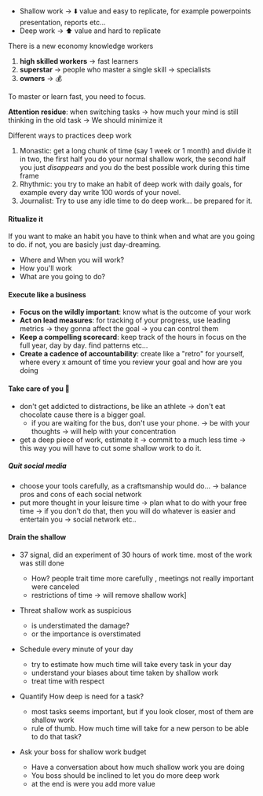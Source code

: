

- Shallow work -> ⬇️ value and easy to replicate, for example powerpoints presentation, reports etc...
- Deep work -> ⬆️ value and hard to replicate

There is a new economy knowledge workers
1. **high skilled workers** -> fast learners
2. **superstar** -> people who master a single skill -> specialists
3. **owners** -> 💰

To master or learn fast, you need to focus. 

**Attention residue**: when switching tasks -> how much your mind is still thinking in the old task -> We should minimize it

Different ways to practices deep work

1. Monastic: get a long chunk of time (say 1 week or 1 month) and divide it in two, the first half you do your normal shallow work, the second half you just *disappears* and you do the best possible work during this time frame
2. Rhythmic: you try to make an habit of deep work with daily goals, for example every day write 100 words of your novel. 
3. Journalist: Try to use any idle time to do deep work... be prepared for it.

#### Ritualize it
If you want to make an habit you have to think when and what are you going to do. if not, you are basicly just day-dreaming.
- Where and When you will work?
- How you'll work
- What are you going to do?

#### Execute like a business

- **Focus on the wildly important**: know what is the outcome of your work
- **Act on lead measures**: for tracking of your progress, use leading metrics -> they gonna affect the goal -> you can control them
- **Keep a compelling scorecard**: keep track of the hours in focus on the full year, day by day. find patterns etc...
- **Create a cadence of accountability**: create like a "retro" for yourself, where every x amount of time you review your goal and how are you doing

#### Take care of you 🧠

- don't get addicted to distractions, be like an athlete -> don't eat chocolate cause there is a bigger goal.
	- if you are waiting for the bus, don't  use your phone. -> be with your thoughts -> will help with your concentration
- get a deep piece of work, estimate it -> commit to a much less time -> this way you will have to cut some shallow work to do it.


##### Quit social media
- choose your tools carefully, as a craftsmanship would do... -> balance pros and cons of each social network
- put more thought in your leisure time -> plan what to do with your free time -> if you don't do that, then you will do whatever is easier and entertain you -> social network etc..

#### Drain the shallow

- 37 signal, did an experiment  of 30 hours of work time. most of the work was still done
	- How?  people trait time more carefully , meetings not really important were canceled
	- restrictions of time -> will remove shallow work]
- Threat shallow work as suspicious
	- is understimated the damage?
	- or the importance is overstimated

- Schedule every minute of your day
	- try to estimate how much time will take every task in your day
	- understand your biases about time taken by shallow work
	- treat time with respect

- Quantify How deep is need for a task?
	- most tasks seems important, but if you look closer, most of them are shallow work
	- rule of thumb. How much time will take for a new person to be able to do that task?

- Ask your boss for shallow work budget
	- Have a conversation about how much shallow work you are doing
	- You boss should be inclined to let you do more deep work
	- at the end is were you add more value

